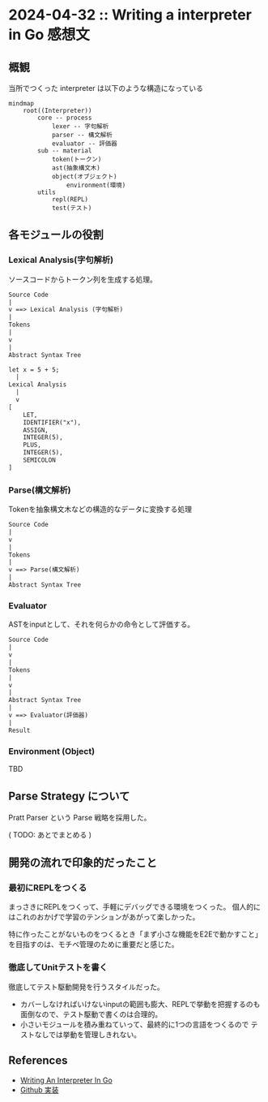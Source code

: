 # 2024-04-32 :: Writing a interpreter in Go 感想文
## 概観

当所でつくった interpreter は以下のような構造になっている

```mermaid
mindmap
    root((Interpreter))
        core -- process
            lexer -- 字句解析
            parser -- 構文解析 
            evaluator -- 評価器
        sub -- material
            token(トークン)
            ast(抽象構文木)
            object(オブジェクト)
                environment(環境)
        utils
            repl(REPL)
            test(テスト)
```




## 各モジュールの役割
### Lexical Analysis(字句解析)

ソースコードからトークン列を生成する処理。

```txt
Source Code
|
v ==> Lexical Analysis (字句解析)
|
Tokens
|
v
|
Abstract Syntax Tree             
```


```txt
let x = 5 + 5;
  |
Lexical Analysis  
  |
  v
[
    LET,
    IDENTIFIER("x"),
    ASSIGN,
    INTEGER(5),
    PLUS,
    INTEGER(5),
    SEMICOLON
]
```


### Parse(構文解析)

Tokenを抽象構文木などの構造的なデータに変換する処理

```txt
Source Code
|
v
|
Tokens
|
v ==> Parse(構文解析)
|
Abstract Syntax Tree             
```



### Evaluator

ASTをinputとして、それを何らかの命令として評価する。


```txt
Source Code
|
v
|
Tokens
|
v
|
Abstract Syntax Tree             
|
v ==> Evaluator(評価器)
|
Result
```


### Environment (Object)
TBD

## Parse Strategy について

Pratt Parser という Parse 戦略を採用した。

( TODO: あとでまとめる )



## 開発の流れで印象的だったこと

### 最初にREPLをつくる
まっさきにREPLをつくって、手軽にデバッグできる環境をつくった。
個人的にはこれのおかげで学習のテンションがあがって楽しかった。

特に作ったことがないものをつくるとき「まず小さな機能をE2Eで動かすこと」を目指すのは、モチベ管理のために重要だと感じた。


### 徹底してUnitテストを書く
徹底してテスト駆動開発を行うスタイルだった。

- カバーしなければいけないinputの範囲も膨大、REPLで挙動を把握するのも面倒なので、テスト駆動で書くのは合理的。
- 小さいモジュールを積み重ねていって、最終的に1つの言語をつくるので テストなしでは挙動を管理しきれない。


## References
- [Writing An Interpreter In Go](https://interpreterbook.com/)
- [Github 実装](https://github.com/mori5321/monkey)
